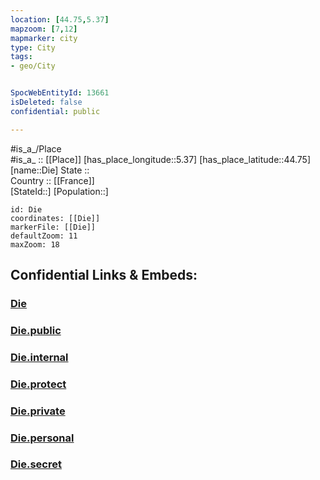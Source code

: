 ```yaml
---
location: [44.75,5.37] 
mapzoom: [7,12] 
mapmarker: city 
type: City
tags:
- geo/City


SpocWebEntityId: 13661
isDeleted: false
confidential: public

---
```

#is_a_/Place  
#is_a_ :: [[Place]] 
[has_place_longitude::5.37] 
[has_place_latitude::44.75] 
[name::Die] 
State ::  
Country :: [[France]]  
[StateId::] 
[Population::] 



```leaflet
id: Die
coordinates: [[Die]] 
markerFile: [[Die]] 
defaultZoom: 11 
maxZoom: 18
```


## Confidential Links & Embeds: 

### [Die](/_Standards/Earth/Continent/Europe/Europe~West/France/regions~France/Auvergne-Rhône-Alpes/departments~Auvergne-Rhône-Alpes/Drôme/communes~Drôme/Die/cities~Die/Die.md) 

### [Die.public](/_public/Earth/Continent/Europe/Europe~West/France/regions~France/Auvergne-Rhône-Alpes/departments~Auvergne-Rhône-Alpes/Drôme/communes~Drôme/Die/cities~Die/Die.public.md) 

### [Die.internal](/_internal/Earth/Continent/Europe/Europe~West/France/regions~France/Auvergne-Rhône-Alpes/departments~Auvergne-Rhône-Alpes/Drôme/communes~Drôme/Die/cities~Die/Die.internal.md) 

### [Die.protect](/_protect/Earth/Continent/Europe/Europe~West/France/regions~France/Auvergne-Rhône-Alpes/departments~Auvergne-Rhône-Alpes/Drôme/communes~Drôme/Die/cities~Die/Die.protect.md) 

### [Die.private](/_private/Earth/Continent/Europe/Europe~West/France/regions~France/Auvergne-Rhône-Alpes/departments~Auvergne-Rhône-Alpes/Drôme/communes~Drôme/Die/cities~Die/Die.private.md) 

### [Die.personal](/_personal/Earth/Continent/Europe/Europe~West/France/regions~France/Auvergne-Rhône-Alpes/departments~Auvergne-Rhône-Alpes/Drôme/communes~Drôme/Die/cities~Die/Die.personal.md) 

### [Die.secret](/_secret/Earth/Continent/Europe/Europe~West/France/regions~France/Auvergne-Rhône-Alpes/departments~Auvergne-Rhône-Alpes/Drôme/communes~Drôme/Die/cities~Die/Die.secret.md)

